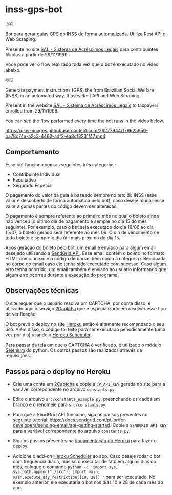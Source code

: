 # inss-gps-bot

🇧🇷

Bot para gerar guias GPS do INSS de forma automatizada. Utiliza Rest API e Web Scraping.

Presente no site [SAL - Sistema de Acréscimos Legais](http://sal.receita.fazenda.gov.br/PortalSalInternet/faces/pages/calcContribuicoesCI/filiadosApos/selecionarOpcoesCalculoApos.xhtml) para contribuintes filiados a partir de 29/11/1999.

Você pode ver o flow realizado toda vez que o bot é executado no vídeo abaixo.

🇬🇧

Generate payment instructions (GPS) the from Brazilian Social Welfare (INSS) in an automated way. It uses Rest API and Web Scraping.

Present in the website [SAL - Sistema de Acréscimos Legais](http://sal.receita.fazenda.gov.br/PortalSalInternet/faces/pages/calcContribuicoesCI/filiadosApos/selecionarOpcoesCalculoApos.xhtml) to taxpayers enrolled from 29/11/1999.

You can see the flow performed every time the bot runs in the video below.

https://user-images.githubusercontent.com/26277944/179625950-ba78c74a-a2c3-4462-adf2-ea8df3231f47.mp4

## Comportamento

Esse bot funciona com as seguintes três categorias:

- Contribuinte Individual
- Facultativo
- Segurado Especial

O pagamento do valor da guia é baseado sempre no teto do INSS (esse valor é descoberto de forma automática pelo bot), caso deseje mudar esse valor algumas partes do código devem ser alteradas.

O pagamento é sempre referente ao primeiro mês no qual o boleto ainda não venceu (o último dia de pagamento é sempre no dia 15 do mês seguinte). Por exemplo, caso o bot seja executado do dia 16/06 ao dia 15/07, o boleto gerado será referente ao mês 06. O dia de vencimento de todo boleto é sempre o dia útil mais próximo do dia 15.

Após geração do boleto pelo bot, um email é enviado para algum email desejado utilizando a [SendGrid API](https://docs.sendgrid.com/pt-br/for-developers/sending-email/api-getting-started). Esse email contém o boleto no formato HTML como anexo e o código de barras bem como a categoria selecionada no corpo do email caso ele tenha sido executado com sucesso. Caso algum erro tenha ocorrido, um email também é enviado ao usuário informando que algum erro ocorreu durante a execução do programa.

## Observações técnicas

O site requer que o usuário resolva um CAPTCHA, por conta disso, é utilizado aqui o serviço [2Captcha](https://2captcha.com/) que é especializado em resolver esse tipo de verificação.

O bot prevê o deploy no site [Heroku](https://www.heroku.com/) então é altamente recomendado o seu uso. Além disso, o código foi feito para ser executado periodicamente (uma vez por dia) usando o [Heroku Scheduler](https://devcenter.heroku.com/articles/scheduler).

Para passar da tela em que o CAPTCHA é verificado, é utilizado o módulo [Selenium](https://selenium-python.readthedocs.io/) do python. Os outros passos são realizados através de requisições.

## Passos para o deploy no Heroku

- Crie uma conta em [2Captcha](https://2captcha.com/) e copie a `CP_API_KEY` gerada no site para a variável correpondente no arquivo `constants.py`.

- Edite o arquivo `src/constants_example.py`, preenchendo os dados em branco e o renomeie para `src/constants.py`.

- Para que a SendGrid API funcione, siga os passos presentes no seguinte tutorial: https://docs.sendgrid.com/pt-br/for-developers/sending-email/api-getting-started. Copie a `SENDGRID_API_KEY` para a variável correpondente no arquivo `constants.py`.

- Siga os passos presentes na [documentação do Heroku](https://devcenter.heroku.com/articles/git) para fazer o deploy.

- Adicione o add-on [Heroku Scheduler](https://devcenter.heroku.com/articles/scheduler) ao app. Caso deseje rodar o bot com frequência diária, mas só o executar de fato em alguns dias do mês, coloque o comando `python -c 'import sys; sys.path.append("./src"); import main; main.execute_day_restriction([10, 28])''` para ser executado. No exemplo anterior, ele executaria o bot nos dias 10 e 28 de cada mês do ano.
